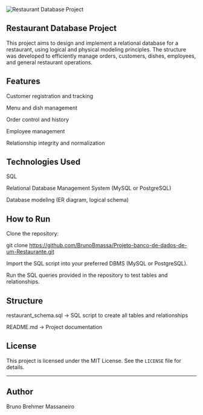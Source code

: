 ![Restaurant Database Project](projeto_restaurante.png)

## Restaurant Database Project

This project aims to design and implement a relational database for a restaurant, using logical and physical modeling principles. The structure was developed to efficiently manage orders, customers, dishes, employees, and general restaurant operations.

## Features
Customer registration and tracking

Menu and dish management

Order control and history

Employee management

Relationship integrity and normalization

## Technologies Used
SQL

Relational Database Management System (MySQL or PostgreSQL)

Database modeling (ER diagram, logical schema)

## How to Run
Clone the repository:

git clone https://github.com/BrunoBmassa/Projeto-banco-de-dados-de-um-Restaurante.git

Import the SQL script into your preferred DBMS (MySQL or PostgreSQL).

Run the SQL queries provided in the repository to test tables and relationships.

## Structure
restaurant_schema.sql → SQL script to create all tables and relationships

README.md → Project documentation

## License

This project is licensed under the MIT License. See the `LICENSE` file for details.

---

## Author

Bruno Brehmer Massaneiro
